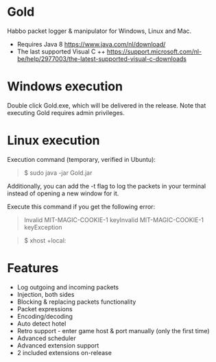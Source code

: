 # Gold
Habbo packet logger & manipulator for Windows, Linux and Mac.

- Requires Java 8 https://www.java.com/nl/download/
- The last supported Visual C ++ https://support.microsoft.com/nl-be/help/2977003/the-latest-supported-visual-c-downloads

# Windows execution
Double click Gold.exe, which will be delivered in the release. Note that executing Gold requires admin privileges.

# Linux execution
Execution command (temporary, verified in Ubuntu):
> $ sudo java -jar Gold.jar 

Additionally, you can add the -t flag to log the packets in your terminal instead of opening a new window for it.

Execute this command if you get the following error:
> Invalid MIT-MAGIC-COOKIE-1 keyInvalid MIT-MAGIC-COOKIE-1 keyException

> $ xhost +local:


# Features
* Log outgoing and incoming packets
* Injection, both sides
* Blocking & replacing packets functionality
* Packet expressions
* Encoding/decoding
* Auto detect hotel
* Retro support - enter game host & port manually (only the first time)
* Advanced scheduler
* Advanced extension support
* 2 included extensions on-release
